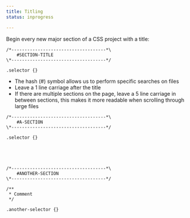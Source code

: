 ```yaml
---
title: Titling
status: inprogress

---
```


Begin every new major section of a CSS project with a title:

```
/*------------------------------------*\
    #SECTION-TITLE
\*------------------------------------*/

.selector {}
```

* The hash (#) symbol allows us to perform specific searches on files
* Leave a 1 line carriage after the title
* If there are multiple sections on the page, leave a 5 line carriage in between sections, this makes it more readable when scrolling through large files

```
/*------------------------------------*\
    #A-SECTION
\*------------------------------------*/

.selector {}





/*------------------------------------*\
    #ANOTHER-SECTION
\*------------------------------------*/

/**
 * Comment
 */

.another-selector {}
```
